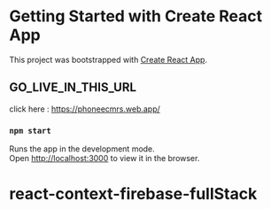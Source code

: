 # Getting Started with Create React App

This project was bootstrapped with [Create React App](https://github.com/facebook/create-react-app).

## GO_LIVE_IN_THIS_URL
click here : https://phoneecmrs.web.app/

### `npm start`

Runs the app in the development mode.\
Open [http://localhost:3000](http://localhost:3000) to view it in the browser.



# react-context-firebase-fullStack
